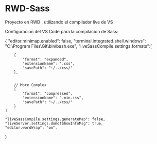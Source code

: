 # RWD-Sass
Proyecto en RWD , utilizando el compilador live de VS


Configuracion del VS Code para la compilacion de Sass: 

{
    "editor.minimap.enabled": false,
    "terminal.integrated.shell.windows": "C:\\Program Files\\Git\\bin\\bash.exe",
    "liveSassCompile.settings.formats":[
    
        {
            "format": "expanded",
            "extensionName": ".css",
            "savePath": "~/../css/"
        },
       
       
        // More Complex
        {
            "format": "compressed",
            "extensionName": ".min.css",
            "savePath": "~/../css/"
        }
    ]
    ,
    "liveSassCompile.settings.generateMap": false,
    "liveServer.settings.donotShowInfoMsg": true,
    "editor.wordWrap": "on",
}
